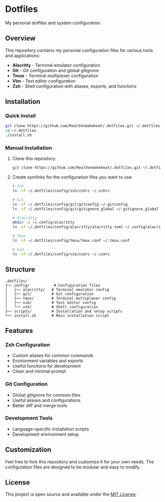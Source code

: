 # Dotfiles

My personal dotfiles and system configuration.

## Overview

This repository contains my personal configuration files for various tools and applications:

- **Alacritty** - Terminal emulator configuration
- **Git** - Git configuration and global gitignore
- **Tmux** - Terminal multiplexer configuration  
- **Vim** - Text editor configuration
- **Zsh** - Shell configuration with aliases, exports, and functions

## Installation

### Quick Install

```bash
git clone https://github.com/RealVonmakeheat/.dotfiles.git ~/.dotfiles
cd ~/.dotfiles
./install.sh
```

### Manual Installation

1. Clone this repository:
   ```bash
   git clone https://github.com/RealVonmakeheat/.dotfiles.git ~/.dotfiles
   ```

2. Create symlinks for the configuration files you want to use:
   ```bash
   # Zsh
   ln -sf ~/.dotfiles/config/zsh/zshrc ~/.zshrc
   
   # Git
   ln -sf ~/.dotfiles/config/git/gitconfig ~/.gitconfig
   ln -sf ~/.dotfiles/config/git/gitignore_global ~/.gitignore_global
   
   # Alacritty
   mkdir -p ~/.config/alacritty
   ln -sf ~/.dotfiles/config/alacritty/alacritty.toml ~/.config/alacritty/alacritty.toml
   
   # Tmux
   ln -sf ~/.dotfiles/config/tmux/tmux.conf ~/.tmux.conf
   
   # Vim
   ln -sf ~/.dotfiles/config/vim/vimrc ~/.vimrc
   ```

## Structure

```
.dotfiles/
├── config/           # Configuration files
│   ├── alacritty/   # Terminal emulator config
│   ├── git/         # Git configuration
│   ├── tmux/        # Terminal multiplexer config
│   ├── vim/         # Text editor config
│   └── zsh/         # Shell configuration
├── scripts/         # Installation and setup scripts
└── install.sh       # Main installation script
```

## Features

### Zsh Configuration
- Custom aliases for common commands
- Environment variables and exports
- Useful functions for development
- Clean and minimal prompt

### Git Configuration
- Global gitignore for common files
- Useful aliases and configurations
- Better diff and merge tools

### Development Tools
- Language-specific installation scripts
- Development environment setup

## Customization

Feel free to fork this repository and customize it for your own needs. The configuration files are designed to be modular and easy to modify.

## License

This project is open source and available under the [MIT License](LICENSE).
